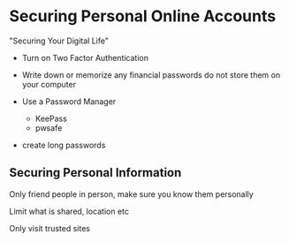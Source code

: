 # Securing Personal Online Accounts

"Securing Your Digital Life"

* Turn on Two Factor Authentication

* Write down or memorize any financial passwords do not store them on your computer

* Use a Password Manager 
	* KeePass
	* pwsafe

* create long passwords
	
	
## Securing Personal Information

Only friend people in person, make sure you know them personally

Limit what is shared, location etc

Only visit trusted sites